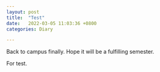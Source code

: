 ```yaml
---
layout: post
title:  "Test"
date:   2022-03-05 11:03:36 +0800
categories: Diary

---
```




Back to campus finally. Hope it will be a fulfilling semester.

For test.